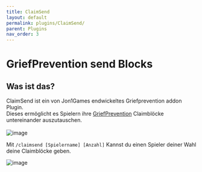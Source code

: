 ```yaml
---
title: ClaimSend
layout: default
permalink: plugins/ClaimSend/
parent: Plugins
nav_order: 3
---
```


# GriefPrevention send Blocks

## Was ist das?

ClaimSend ist ein von Jon1Games endwickeltes Griefprevention addon Plugin.<br>
Dieses ermöglicht es Spielern ihre [GriefPrevention](https://www.spigotmc.org/resources/griefprevention.1884/) Claimblöcke untereinander auszutauschen.<br>
<br>
![image](https://github.com/Jon1Games/GamingLoungeWiki/assets/118659471/07f86db1-7ec8-43ca-8fae-c04391414bfb)<br>

Mit `/claimsend [Spielername] [Anzahl]` Kannst du einen Spieler deiner Wahl deine Claimblöcke geben.

![image](https://github.com/Jon1Games/GamingLoungeWiki/assets/118659471/2b176fba-71d7-4894-8700-585f7f175cbd)
